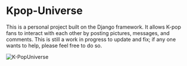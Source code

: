 ﻿# Kpop-Universe

 This is a personal project built on the Django framework. It allows K-pop fans to interact with each other by posting pictures, messages, and comments. This is still a work in progress to update and fix; if any one wants to help, please feel free to do so.

![K-PopUniverse](https://github.com/AndSam321/kpop-universe/assets/89934858/04b4684a-4b58-42da-95e9-e9d8abed18e0)
